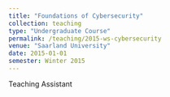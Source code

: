```yaml
---
title: "Foundations of Cybersecurity"
collection: teaching
type: "Undergraduate Course"
permalink: /teaching/2015-ws-cybersecurity
venue: "Saarland University"
date: 2015-01-01
semester: Winter 2015
---
```


Teaching Assistant
